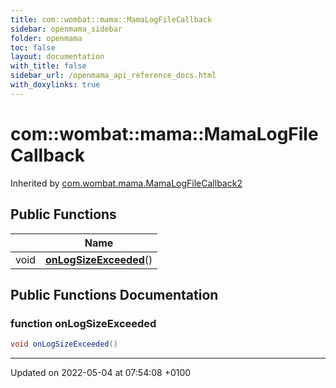 ```yaml
---
title: com::wombat::mama::MamaLogFileCallback
sidebar: openmama_sidebar
folder: openmama
toc: false
layout: documentation
with_title: false
sidebar_url: /openmama_api_reference_docs.html
with_doxylinks: true
---
```


# com::wombat::mama::MamaLogFileCallback





Inherited by [com.wombat.mama.MamaLogFileCallback2](interfacecom_1_1wombat_1_1mama_1_1MamaLogFileCallback2.html)

## Public Functions

|                | Name           |
| -------------- | -------------- |
| void | **[onLogSizeExceeded](interfacecom_1_1wombat_1_1mama_1_1MamaLogFileCallback.html#function-onlogsizeexceeded)**() |

## Public Functions Documentation

### function onLogSizeExceeded

```java
void onLogSizeExceeded()
```


-------------------------------

Updated on 2022-05-04 at 07:54:08 +0100